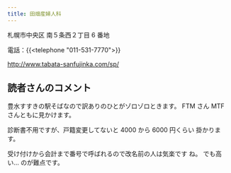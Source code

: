 ```yaml
---
title: 田畑産婦人科
---
```


札幌市中央区 南５条西２丁目 6 番地

電話：{{<telephone "011-531-7770">}}

<http://www.tabata-sanfujinka.com/sp/>

## 読者さんのコメント

豊水すすきの駅そばなので訳ありのひとがゾロゾロときます。 FTM さん MTF さんともに見かけます。

診断書不用ですが、戸籍変更してないと 4000 から 6000 円くらい 掛かります。

受け付けから会計まで番号で呼ばれるので改名前の人は気楽です ね。 でも高い… のが難点です。
